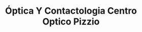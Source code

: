 ---
title: "Óptica Y Contactologia Centro Optico Pizzio"
url: /chajari/optica-y-contactologia-centro-optico-pizzio/
shop: Optiker
---